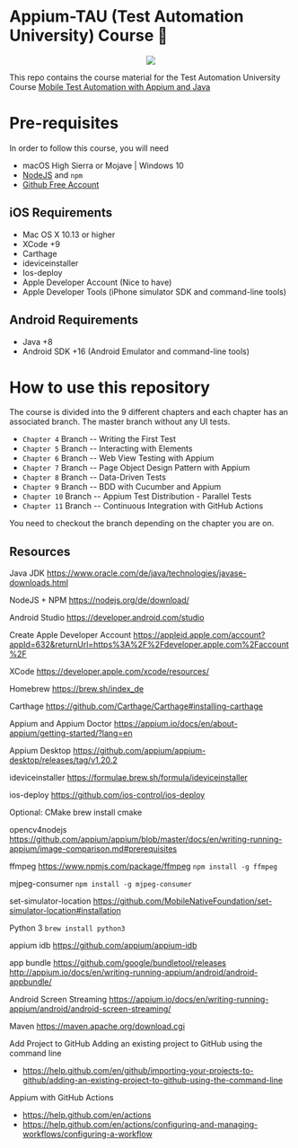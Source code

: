 # Appium-TAU (Test Automation University) Course :rocket:


<p align="center">
<img src="https://github.com/moatazeldebsy/Appium-TAU/blob/main/appium.png">
</p>

This repo contains the course material for the Test Automation University Course [Mobile Test Automation with Appium and Java
](https://testautomationu.applitools.com/)
 
# Pre-requisites
In order to follow this course, you will need
* macOS High Sierra or Mojave | Windows 10 
* [NodeJS](https://nodejs.org/en/) and `npm`
* [Github Free Account](https://github.com/join?ref_cta=Sign+up&ref_loc=header+logged+out&ref_page=%2F&source=header-home)


## iOS Requirements
* Mac OS X 10.13 or higher
* XCode +9
* Carthage
* ideviceinstaller
* Ios-deploy
* Apple Developer Account (Nice to have)
* Apple Developer Tools (iPhone simulator SDK and command-line tools)

## Android Requirements
* Java +8
* Android SDK +16 (Android Emulator and command-line tools)
 
# How to use this repository 

The course is divided into the 9 different chapters and each chapter has an associated branch. The master branch without any UI tests. 

* `Chapter 4` Branch --  Writing the First Test
* `Chapter 5` Branch --  Interacting with Elements 
* `Chapter 6` Branch --  Web View Testing with Appium
* `Chapter 7` Branch -- Page Object Design Pattern with Appium
* `Chapter 8` Branch -- Data-Driven Tests
* `Chapter 9` Branch -- BDD with Cucumber and Appium
* `Chapter 10` Branch -- Appium Test Distribution - Parallel Tests
* `Chapter 11` Branch -- Continuous Integration with GitHub Actions

You need to checkout the branch depending on the chapter you are on.

## Resources
Java JDK
https://www.oracle.com/de/java/technologies/javase-downloads.html

NodeJS + NPM
https://nodejs.org/de/download/

Android Studio
https://developer.android.com/studio

Create Apple Developer Account
https://appleid.apple.com/account?appId=632&returnUrl=https%3A%2F%2Fdeveloper.apple.com%2Faccount%2F

XCode 
https://developer.apple.com/xcode/resources/

Homebrew
https://brew.sh/index_de

Carthage
https://github.com/Carthage/Carthage#installing-carthage

Appium and Appium Doctor
https://appium.io/docs/en/about-appium/getting-started/?lang=en

Appium Desktop
https://github.com/appium/appium-desktop/releases/tag/v1.20.2

ideviceinstaller
https://formulae.brew.sh/formula/ideviceinstaller

ios-deploy
https://github.com/ios-control/ios-deploy

Optional:
CMake 
brew install cmake

opencv4nodejs
https://github.com/appium/appium/blob/master/docs/en/writing-running-appium/image-comparison.md#prerequisites

ffmpeg
https://www.npmjs.com/package/ffmpeg
`npm install -g ffmpeg`

mjpeg-consumer
`npm install -g mjpeg-consumer`


set-simulator-location
https://github.com/MobileNativeFoundation/set-simulator-location#installation

Python 3
`brew install python3`

appium idb
https://github.com/appium/appium-idb

app bundle
https://github.com/google/bundletool/releases
http://appium.io/docs/en/writing-running-appium/android/android-appbundle/

Android Screen Streaming
https://appium.io/docs/en/writing-running-appium/android/android-screen-streaming/

Maven
https://maven.apache.org/download.cgi

Add Project to GitHub
Adding an existing project to GitHub using the command line
- https://help.github.com/en/github/importing-your-projects-to-github/adding-an-existing-project-to-github-using-the-command-line

Appium with GitHub Actions
- https://help.github.com/en/actions
- https://help.github.com/en/actions/configuring-and-managing-workflows/configuring-a-workflow
